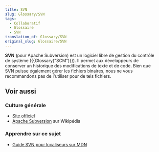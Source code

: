 ```yaml
---
title: SVN
slug: Glossary/SVN
tags:
  - Collaboratif
  - Glossaire
  - SVN
translation_of: Glossary/SVN
original_slug: Glossaire/SVN
---
```

**SVN** (pour Apache Subversion) est un logiciel libre de gestion du contrôle de système  ({{Glossary("SCM")}}). Il permet aux développeurs de conserver un historique des modifications de texte et de code. Bien que SVN puisse également gérer les fichiers binaires, nous ne vous recommandons pas de l'utiliser pour de tels fichiers.

## Voir aussi

### Culture générale

- [Site officiel](https://subversion.apache.org/)
- [Apache Subversion](https://fr.wikipedia.org/wiki/Apache_Subversion) sur Wikipédia

### Apprendre sur ce sujet

- [Guide SVN pour localiseurs sur MDN](/fr/docs/Mozilla/Localization/SVN_guide_for_localizers)
